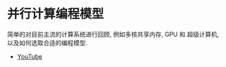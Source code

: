 ﻿
# 并行计算编程模型

简单的对目前主流的计算系统进行回顾, 例如多核共享内存, GPU 和 超级计算机, 以及如何选取合适的编程模型.

* [YouTube](https://www.youtube.com/playlist?list=PLSVM68VUM1eWJ7d0kRm_LJ_TtL0y0-az8)
